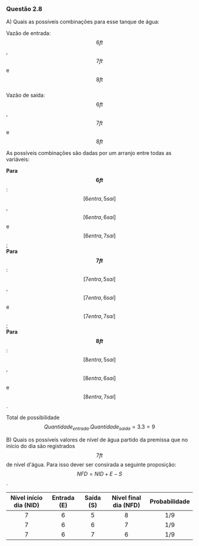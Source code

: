 <script src="https://polyfill.io/v3/polyfill.min.js?features=es6"></script> 
<script id="MathJax-script" async src="https://cdn.jsdelivr.net/npm/mathjax@3/es5/tex-mml-chtml.js"></script>

### Questão 2.8  

A) Quais as possíveis combinações para esse tanque de água:  

Vazão de entrada: $$6 ft$$, $$7 ft$$ e $$8 ft$$  
Vazão de saída: $$6 ft$$, $$7 ft$$ e $$8 ft$$  

As possíveis combinações são dadas por um arranjo entre todas as variáveis:    

**Para $$6 ft$$**: $$[6 entra, 5 sai]$$, $$[6 entra, 6 sai]$$ e $$[6 entra, 7 sai]$$;      
**Para $$7 ft$$**: $$[7 entra, 5 sai]$$, $$[7 entra, 6 sai]$$ e $$[7 entra, 7 sai]$$;     
**Para $$8 ft$$**: $$[8 entra, 5 sai]$$, $$[8 entra, 6 sai]$$ e $$[8 entra, 7 sai]$$.      

Total de possibilidade $$Quantidade_{entrada}.Quantidade_{saida} = 3.3 = 9$$    

B) Quais os possíveis valores de nível de água partido da premissa que no início do dia são registrados $$7 ft$$ de nível d'água. Para isso dever ser consirada a seguinte proposição: $$ NFD = NID + E -S$$.

| Nível início dia (NID)   |      Entrada (E)      |  Saída (S) |  Nível final dia (NFD) |  Probabilidade  |
|:------------------------:|:---------------------:|:----------:|:----------------------:|:---------------:|
| 7                        |  6                    | 5          | 8                      | 1/9             |
| 7                        |  6                    | 6          | 7                      | 1/9             |
| 7                        |  6                    | 7          | 6                      | 1/9             |
